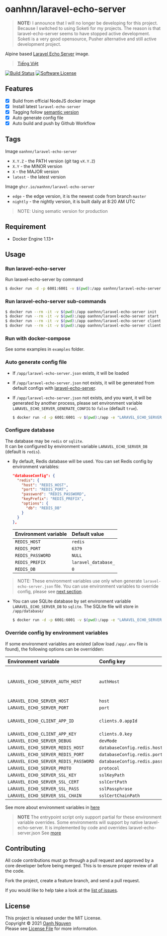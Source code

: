 # oanhnn/laravel-echo-server

> **NOTE:** I announce that I will no longer be developing for this project. 
> Because I switched to using Soketi for my projects. 
> The reason is that laravel-echo-server seems to have stopped active development. 
> Soketi is a very good opensource, Pusher alternative and still active development project.

Alpine based [Laravel Echo Server](https://github.com/tlaverdure/laravel-echo-server) image.

> [Tiếng Việt](README-vi.md)

[![Build Status](https://github.com/oanhnn/docker-laravel-echo-server/workflows/CI/badge.svg)](https://github.com/oanhnn/docker-laravel-echo-server/actions)
[![Software License](https://img.shields.io/github/license/oanhnn/docker-laravel-echo-server.svg)](https://github.com/oanhnn/docker-laravel-echo-server/blob/master/LICENSE)

## Features

- [x] Build from official NodeJS docker image
- [x] Install latest `laravel-echo-server`
- [x] Tagging follow [semantic version](https://semver.org/spec/v2.0.0.html)
- [x] Auto generate config file
- [x] Auto build and push by Github Workflow

## Tags

Image `oanhnn/laravel-echo-server`

- `X.Y.Z`  - the PATH  version (git tag `vX.Y.Z`)
- `X.Y`    - the MINOR version 
- `X`      - the MAJOR version
- `latest` - the latest version

Image `ghcr.io/oanhnn/laravel-echo-server`

- `edge`         - the edge version, it is the newest code from branch `master`
- `nightly`      - the nightly version, it is built daily at 8:20 AM UTC

> NOTE: Using sematic version for production

## Requirement

- Docker Engine 1.13+

## Usage

### Run laravel-echo-server

Run laravel-echo-server by command

```bash
$ docker run -d -p 6001:6001 -v $(pwd):/app oanhnn/laravel-echo-server
```


### Run laravel-echo-server sub-commands

```bash
$ docker run --rm -it -v $(pwd):/app oanhnn/laravel-echo-server init
$ docker run --rm -it -v $(pwd):/app oanhnn/laravel-echo-server start
$ docker run --rm -it -v $(pwd):/app oanhnn/laravel-echo-server client:add
$ docker run --rm -it -v $(pwd):/app oanhnn/laravel-echo-server client:remove
```

### Run with docker-compose

See some examples in `examples` folder.


### Auto generate config file

- If `/app/laravel-echo-server.json` exists, it will be loaded
- If `/app/laravel-echo-server.json` not exists, it will be generated from default configs with [laravel-echo-server](https://github.com/tlaverdure/laravel-echo-server/blob/master/README.md#configurable-options). 
- If `/app/laravel-echo-server.json` not exists, and you want, it will be generated by another process, 
  please set environment variable `LARAVEL_ECHO_SERVER_GENERATE_CONFIG` to `false` (default `true`).   
  
  ```bash
  $ docker run -d -p 6001:6001 -v $(pwd):/app -e "LARAVEL_ECHO_SERVER_GENERATE_CONFIG=false" oanhnn/laravel-echo-server
  ```


### Configure database

The database may be `redis` or `sqlite`.   
It can be configured by environment variable `LARAVEL_ECHO_SERVER_DB` (default is `redis`). 


- By default, Redis database will be used. You can set Redis config by environment variables:

  ```json
  "databaseConfig": {
    "redis": {
      "host": "REDIS_HOST",
      "port": "REDIS_PORT",
      "password": "REDIS_PASSWORD",
      "keyPrefix": "REDIS_PREFIX",
      "options": {
        "db": "REDIS_DB"
      }
    }
  },
  ```

  | Environment variable | Default value       |
  |:---------------------|:--------------------|
  | `REDIS_HOST`         | `redis`             |
  | `REDIS_PORT`         | `6379`              |
  | `REDIS_PASSWORD`     | `NULL`              |
  | `REDIS_PREFIX`       | `laravel_database_` |
  | `REDIS_DB`           | `0`                 |

> NOTE: These environment variables use only when generate `laravel-echo-server.json` file. You can use environment variables to override config, please see [next section](#override-config-by-environment-variables).

- You can use SQLite database by set environment variable `LARAVEL_ECHO_SERVER_DB` to `sqlite`. 
  The SQLite file will store in `/app/database/`

  ```bash
  $ docker run -d -p 6001:6001 -v $(pwd):/app -e "LARAVEL_ECHO_SERVER_DB=sqlite" oanhnn/laravel-echo-server
  ```


### Override config by environment variables

If some environment variables are existed (allow load `/app/.env` file is found), the following options can be overridden:

| Environment variable                 | Config key                      | Note |
|:-------------------------------------|:--------------------------------|:-----|
| `LARAVEL_ECHO_SERVER_AUTH_HOST`      | `authHost`                      | This option will fall back to the `LARAVEL_ECHO_SERVER_HOST` option as the default if that is set. |
| `LARAVEL_ECHO_SERVER_HOST`           | `host`                          | |
| `LARAVEL_ECHO_SERVER_PORT`           | `port`                          | |
| `LARAVEL_ECHO_CLIENT_APP_ID`         | `clients.0.appId`               | optional: add first client with key `LARAVEL_ECHO_CLIENT_APP_KEY` |
| `LARAVEL_ECHO_CLIENT_APP_KEY`        | `clients.0.key`                 | |
| `LARAVEL_ECHO_SERVER_DEBUG`          | `devMode`                       | |
| `LARAVEL_ECHO_SERVER_REDIS_HOST`     | `databaseConfig.redis.host`     | |
| `LARAVEL_ECHO_SERVER_REDIS_PORT`     | `databaseConfig.redis.port`     | |
| `LARAVEL_ECHO_SERVER_REDIS_PASSWORD` | `databaseConfig.redis.password` | |
| `LARAVEL_ECHO_SERVER_PROTO`          | `protocol`                      | |
| `LARAVEL_ECHO_SERVER_SSL_KEY`        | `sslKeyPath`                    | |
| `LARAVEL_ECHO_SERVER_SSL_CERT`       | `sslCertPath`                   | |
| `LARAVEL_ECHO_SERVER_SSL_PASS`       | `sslPassphrase`                 | |
| `LARAVEL_ECHO_SERVER_SSL_CHAIN`      | `sslCertChainPath`              | |

See more about environment variables in [here](https://github.com/tlaverdure/laravel-echo-server/blob/master/README.md#dotenv)

> **NOTE** The entrypoint script only support partial for these environment variable overrides.
> Some environments will support by native laravel-echo-server. It is implemented by code and overrides laravel-echo-server.json
> See [more](https://github.com/oanhnn/docker-laravel-echo-server/issues/18)

## Contributing

All code contributions must go through a pull request and approved by a core developer before being merged. 
This is to ensure proper review of all the code.

Fork the project, create a feature branch, and send a pull request.

If you would like to help take a look at the [list of issues](https://github.com/oanhnn/docker-laravel-echo-server/issues).

## License

This project is released under the MIT License.   
Copyright © 2021 [Oanh Nguyen](https://github.com/oanhnn)   
Please see [License File](https://github.com/oanhnn/docker-laravel-echo-server/blob/master/LICENSE) for more information.
